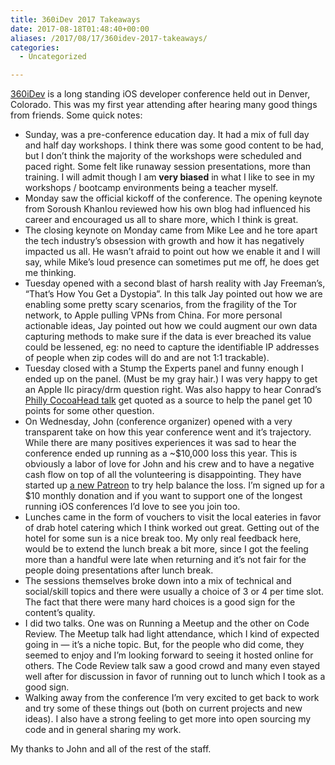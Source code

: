 ```yaml
---
title: 360iDev 2017 Takeaways
date: 2017-08-18T01:48:40+00:00
aliases: /2017/08/17/360idev-2017-takeaways/
categories:
  - Uncategorized

---
```

[360iDev][1] is a long standing iOS developer conference held out in Denver, Colorado. This was my first year attending after hearing many good things from friends. Some quick notes:

  * Sunday, was a pre-conference education day. It had a mix of full day and half day workshops. I think there was some good content to be had, but I don&#8217;t think the majority of the workshops were scheduled and paced right. Some felt like runaway session presentations, more than training. I will admit though I am **very biased** in what I like to see in my workshops / bootcamp environments being a teacher myself.
  * Monday saw the official kickoff of the conference. The opening keynote from Soroush Khanlou reviewed how his own blog had influenced his career and encouraged us all to share more, which I think is great. 
  * The closing keynote on Monday came from Mike Lee and he tore apart the tech industry&#8217;s obsession with growth and how it has negatively impacted us all. He wasn&#8217;t afraid to point out how we enable it and I will say, while Mike&#8217;s loud presence can sometimes put me off, he does get me thinking.
  * Tuesday opened with a second blast of harsh reality with Jay Freeman&#8217;s, &#8220;That&#8217;s How You Get a Dystopia&#8221;. In this talk Jay pointed out how we are enabling some pretty scary scenarios, from the fragility of the Tor network, to Apple pulling VPNs from China. For more personal actionable ideas, Jay pointed out how we could augment our own data capturing methods to make sure if the data is ever breached its value could be lessened, eg: no need to capture the identifiable IP addresses of people when zip codes will do and are not 1:1 trackable).
  * Tuesday closed with a Stump the Experts panel and funny enough I ended up on the panel. (Must be my gray hair.) I was very happy to get an Apple IIc piracy/drm question right. Was also happy to hear Conrad&#8217;s [Philly CocoaHead talk][2] get quoted as a source to help the panel get 10 points for some other question.
  * On Wednesday, John (conference organizer) opened with a very transparent take on how this year conference went and it&#8217;s trajectory. While there are many positives experiences it was sad to hear the conference ended up running as a ~$10,000 loss this year. This is obviously a labor of love for John and his crew and to have a negative cash flow on top of all the volunteering is disappointing. They have started up [a new Patreon][3] to try help balance the loss. I&#8217;m signed up for a $10 monthly donation and if you want to support one of the longest running iOS conferences I&#8217;d love to see you join too.
  * Lunches came in the form of vouchers to visit the local eateries in favor of drab hotel catering which I think worked out great. Getting out of the hotel for some sun is a nice break too. My only real feedback here, would be to extend the lunch break a bit more, since I got the feeling more than a handful were late when returning and it&#8217;s not fair for the people doing presentations after lunch break.
  * The sessions themselves broke down into a mix of technical and social/skill topics and there were usually a choice of 3 or 4 per time slot. The fact that there were many hard choices is a good sign for the content&#8217;s quality.
  * I did two talks. One was on Running a Meetup and the other on Code Review. The Meetup talk had light attendance, which I kind of expected going in &#8212; it&#8217;s a niche topic. But, for the people who did come, they seemed to enjoy and I&#8217;m looking forward to seeing it hosted online for others. The Code Review talk saw a good crowd and many even stayed well after for discussion in favor of running out to lunch which I took as a good sign.
  * Walking away from the conference I&#8217;m very excited to get back to work and try some of these things out (both on current projects and new ideas). I also have a strong feeling to get more into open sourcing my code and in general sharing my work.

My thanks to John and all of the rest of the staff.

 [1]: https://360idev.com/
 [2]: https://vimeo.com/140377195
 [3]: https://www.patreon.com/360idev